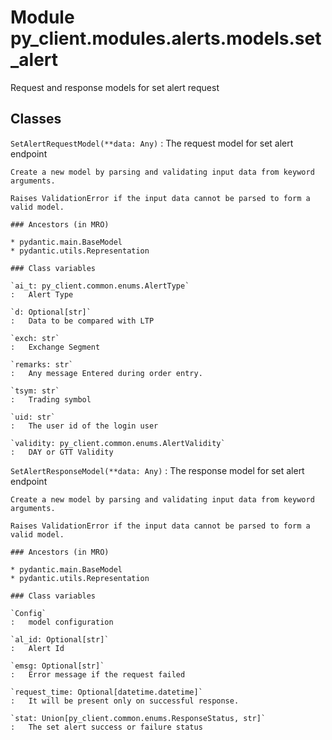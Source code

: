 Module py_client.modules.alerts.models.set_alert
================================================
Request and response models for set alert request

Classes
-------

`SetAlertRequestModel(**data: Any)`
:   The request model for set alert endpoint
    
    Create a new model by parsing and validating input data from keyword arguments.
    
    Raises ValidationError if the input data cannot be parsed to form a valid model.

    ### Ancestors (in MRO)

    * pydantic.main.BaseModel
    * pydantic.utils.Representation

    ### Class variables

    `ai_t: py_client.common.enums.AlertType`
    :   Alert Type

    `d: Optional[str]`
    :   Data to be compared with LTP

    `exch: str`
    :   Exchange Segment

    `remarks: str`
    :   Any message Entered during order entry.

    `tsym: str`
    :   Trading symbol

    `uid: str`
    :   The user id of the login user

    `validity: py_client.common.enums.AlertValidity`
    :   DAY or GTT Validity

`SetAlertResponseModel(**data: Any)`
:   The response model for set alert endpoint
    
    Create a new model by parsing and validating input data from keyword arguments.
    
    Raises ValidationError if the input data cannot be parsed to form a valid model.

    ### Ancestors (in MRO)

    * pydantic.main.BaseModel
    * pydantic.utils.Representation

    ### Class variables

    `Config`
    :   model configuration

    `al_id: Optional[str]`
    :   Alert Id

    `emsg: Optional[str]`
    :   Error message if the request failed

    `request_time: Optional[datetime.datetime]`
    :   It will be present only on successful response.

    `stat: Union[py_client.common.enums.ResponseStatus, str]`
    :   The set alert success or failure status